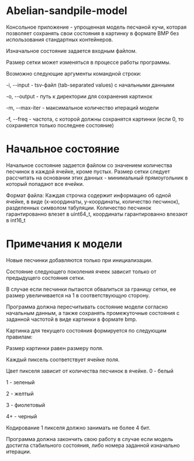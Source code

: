 # Abelian-sandpile-model
Консольное приложение - упрощенная модель песчаной кучи, которая позволяет сохранять свои состояния в картинку в формате BMP без использования стандартных контейнеров.

Изначальное состояние задается входным файлом.

Размер сетки может изменяться в процессе работы программы.

Возможно следующие аргументы командной строки:

-i, --input - tsv-файл (tab-separated values) c начальными данными

-o, --output - путь к директории для сохранения картинок

-m, --max-iter - максимальное количество итераций модели

-f, --freq - частота, с которой должны сохранятся картинки (если 0, то сохраняется только последнее состояние)

# Начальное состояние

Начальное состояние задается файлом со значением количества песчинок в каждой ячейке, кроме пустых. Размер сетки следует рассчитать на основании этих данных - минимальный прямоугольник в который попадают все ячейки.

Формат файла: Каждая строчка содержит информацию об одной ячейке, в виде (x-координаты, y-координаты, количество песчинок), разделенных символом табуляции. Количество песчинок гарантированно влезет в uint64_t, координаты гарантированно влезают в int16_t

# Примечания к модели

Новые песчинки добавляются только при инициализации.

Состояние следующего поколения ячеек зависит только от предыдущего состояния сетки.

В случае если песчинки пытаются обвалиться за границу сетки, ее размер увеличивается на 1 в соответствующую сторону.

Программа должна пересчитывать состояние модели согласно начальным данным, а также сохранять промежуточные состояния с заданной частотой в виде картинки в формате bmp.

Картинка для текущего состояния формируется по следующим правилам:

Размер картинки равен размеру поля.

Каждый пиксель соответствует ячейке поля.

Цвет пикселя зависит от количества песчинок в ячейке.
0 - белый

1 - зеленый

2 - желтый

3 - фиолетовый

4+ - черный

Кодирование 1 пикселя должно занимать не более 4 бит.

Программа должна закончить свою работу в случае если модель достигла стабильного состояния, либо номера заданной изначально итерации.
